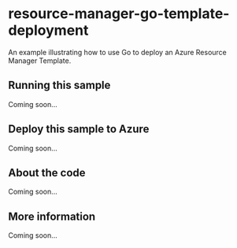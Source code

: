 # resource-manager-go-template-deployment
An example illustrating how to use Go to deploy an Azure Resource Manager Template. 
## Running this sample
Coming soon...
## Deploy this sample to Azure
Coming soon...
## About the code
Coming soon...
## More information
Coming soon...